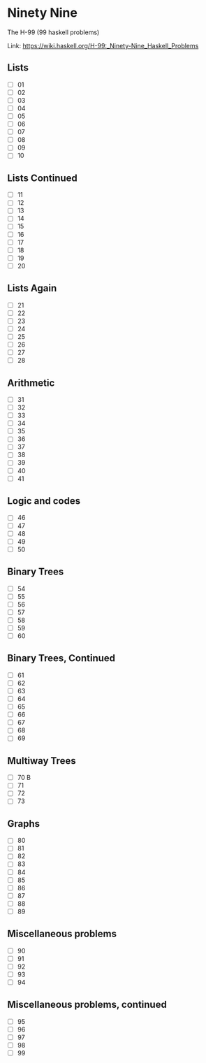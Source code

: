 # Ninety Nine

The H-99 (99 haskell problems)

Link: https://wiki.haskell.org/H-99:_Ninety-Nine_Haskell_Problems

## Lists

- [ ] 01
- [ ] 02
- [ ] 03
- [ ] 04
- [ ] 05
- [ ] 06
- [ ] 07
- [ ] 08
- [ ] 09
- [ ] 10

## Lists Continued

- [ ] 11
- [ ] 12
- [ ] 13
- [ ] 14
- [ ] 15
- [ ] 16
- [ ] 17
- [ ] 18
- [ ] 19
- [ ] 20

## Lists Again

- [ ] 21
- [ ] 22
- [ ] 23
- [ ] 24
- [ ] 25
- [ ] 26
- [ ] 27
- [ ] 28

## Arithmetic

- [ ] 31
- [ ] 32
- [ ] 33
- [ ] 34
- [ ] 35
- [ ] 36
- [ ] 37
- [ ] 38
- [ ] 39
- [ ] 40
- [ ] 41

## Logic and codes

- [ ] 46
- [ ] 47
- [ ] 48
- [ ] 49
- [ ] 50

## Binary Trees

- [ ] 54
- [ ] 55
- [ ] 56
- [ ] 57
- [ ] 58
- [ ] 59
- [ ] 60

## Binary Trees, Continued

- [ ] 61
- [ ] 62
- [ ] 63
- [ ] 64
- [ ] 65
- [ ] 66
- [ ] 67
- [ ] 68
- [ ] 69

## Multiway Trees

- [ ] 70 B
- [ ] 71
- [ ] 72
- [ ] 73

## Graphs

- [ ] 80
- [ ] 81
- [ ] 82
- [ ] 83
- [ ] 84
- [ ] 85
- [ ] 86
- [ ] 87
- [ ] 88
- [ ] 89

## Miscellaneous problems

- [ ] 90
- [ ] 91
- [ ] 92
- [ ] 93
- [ ] 94

## Miscellaneous problems, continued

- [ ] 95
- [ ] 96
- [ ] 97
- [ ] 98
- [ ] 99
